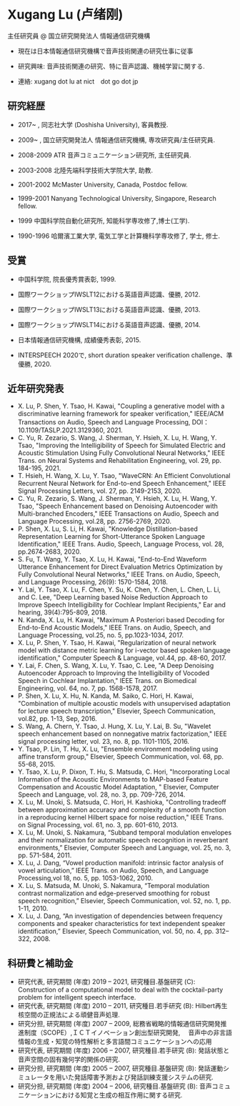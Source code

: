 # Xugang Lu (卢绪刚)
主任研究員 @ 国立研究開発法人 情報通信研究機構

- 現在は日本情報通信研究機構で音声技術関連の研究仕事に従事

- 研究興味: 音声技術関連の研究、特に音声認識、機械学習に関する.

- 連絡: xugang dot lu at nict　dot go dot jp



## 研究経歴
- 2017~ , 同志社大学 (Doshisha University), 客員教授.

- 2009~ , 国立研究開発法人 情報通信研究機構, 専攻研究員/主任研究員.

- 2008-2009 ATR 音声コミュニケーション研究所, 主任研究員.

- 2003-2008 北陸先端科学技術大学院大学, 助教.

- 2001-2002 McMaster University, Canada, Postdoc fellow.

- 1999-2001 Nanyang Technological University, Singapore, Research fellow.

- 1999 中国科学院自動化研究所, 知能科学専攻修了,博士(工学).

- 1990-1996 哈爾濱工業大学, 電気工学と計算機科学専攻修了, 学士, 修士.



## 受賞
- 中国科学院, 院長優秀賞表彰, 1999.
- 国際ワークショップIWSLT12における英語音声認識、優勝, 2012.

- 国際ワークショップIWSLT13における英語音声認識、優勝, 2013.

- 国際ワークショップIWSLT14における英語音声認識、優勝, 2014.

- 日本情報通信研究機構, 成績優秀表彰, 2015.

- INTERSPEECH 2020で, short duration speaker verification challenge、準優勝, 2020.




## 近年研究発表
- X. Lu, P. Shen, Y. Tsao, H. Kawai, "Coupling a generative model with a discriminative learning framework for speaker verification," IEEE/ACM Transactions on Audio, Speech and Language Processing, DOI：10.1109/TASLP.2021.3129360, 2021.
- C. Yu, R. Zezario, S. Wang, J. Sherman, Y. Hsieh, X. Lu, H. Wang, Y. Tsao, "Improving the Intelligibility of Speech for Simulated Electric and Acoustic Stimulation Using Fully Convolutional Neural Networks," IEEE Trans. on Neural Systems and Rehabilitation Engineering, vol. 29, pp. 184-195, 2021.
- T. Hsieh, H. Wang, X. Lu, Y. Tsao, "WaveCRN: An Efficient Convolutional Recurrent Neural Network for End-to-end Speech Enhancement," IEEE Signal Processing Letters, vol. 27, pp. 2149-2153, 2020.
- C. Yu, R. Zezario, S. Wang, J. Sherman, Y. Hsieh, X. Lu, H. Wang, Y. Tsao, "Speech Enhancement based on Denoising Autoencoder with Multi-branched Encoders," IEEE Transactions on Audio, Speech and Language Processing, vol.28, pp. 2756-2769, 2020.
- P. Shen, X. Lu, S. Li, H. Kawai, "Knowledge Distillation-based Representation Learning for Short-Utterance Spoken Language Identification," IEEE Trans. Audio, Speech, Language Process, vol. 28, pp.2674-2683, 2020.
- S. Fu, T. Wang, Y. Tsao, X. Lu, H. Kawai, "End-to-End Waveform Utterance Enhancement for Direct Evaluation Metrics Optimization by Fully Convolutional Neural Networks," IEEE Trans. on Audio, Speech, and Language Processing, 26(9): 1570-1584, 2018.
- Y. Lai, Y. Tsao, X. Lu, F. Chen, Y. Su, K. Chen, Y. Chen, L. Chen, L. Li, and C. Lee, "Deep Learning based Noise Reduction Approach to Improve Speech Intelligibility for Cochlear Implant Recipients," Ear and hearing, 39(4):795-809, 2018.
- N. Kanda, X. Lu, H. Kawai, "Maximum A Posteriori based Decoding for End-to-End Acoustic Models," IEEE Trans. on Audio, Speech, and Language Processing, vol.25, no. 5, pp.1023-1034, 2017.
- X. Lu, P. Shen, Y. Tsao, H. Kawai, "Regularization of neural network model with distance metric learning for i-vector based spoken language identification," Computer Speech & Language, vol.44, pp. 48-60, 2017.
- Y. Lai, F. Chen, S. Wang, X. Lu, Y. Tsao, C. Lee, "A Deep Denoising Autoencoder Approach to Improving the Intelligibility of Vocoded Speech in Cochlear Implantation," IEEE Trans. on Biomedical Engineering, vol. 64, no. 7, pp. 1568-1578, 2017.
- P. Shen, X. Lu, X. Hu, N. Kanda, M. Saiko, C. Hori, H. Kawai, "Combination of multiple acoustic models with unsupervised adaptation for lecture speech transcription," Elsevier, Speech Communication, vol.82, pp. 1-13, Sep, 2016.
- S. Wang, A. Chern, Y. Tsao, J. Hung, X. Lu, Y. Lai, B. Su, "Wavelet speech enhancement based on nonnegative matrix factorization," IEEE signal processing letter, vol. 23, no. 8, pp. 1101-1105, 2016.
- Y. Tsao, P. Lin, T. Hu, X. Lu, "Ensemble environment modeling using affine transform group," Elsevier, Speech Communication, vol. 68, pp. 55-68, 2015.
- Y. Tsao, X. Lu, P. Dixon, T. Hu, S. Matsuda, C. Hori, "Incorporating Local Information of the Acoustic Environments to MAP-based Feature Compensation and Acoustic Model Adaptation, " Elsevier, Computer Speech and Language, vol. 28, no. 3, pp. 709-726, 2014.
- X. Lu, M. Unoki, S. Matsuda, C. Hori, H. Kashioka, "Controlling tradeoff between approximation accuracy and complexity of a smooth function in a reproducing kernel Hilbert space for noise reduction," IEEE Trans. on Signal Processing, vol. 61, no. 3, pp. 601-610, 2013.
- X. Lu, M. Unoki, S. Nakamura, “Subband temporal modulation envelopes and their normalization for automatic speech recognition in reverberant environments,” Elsevier, Computer Speech and Language, vol. 25, no. 3, pp. 571-584, 2011.
- X. Lu, J. Dang, “Vowel production manifold: intrinsic factor analysis of vowel articulation,” IEEE Trans. on Audio, Speech, and Language Processing,vol 18, no. 5, pp. 1053-1062, 2010.
- X. Lu, S. Matsuda, M. Unoki, S. Nakamura, “Temporal modulation contrast normalization and edge-preserved smoothing for robust speech recognition,” Elsevier, Speech Communication, vol. 52, no. 1, pp. 1-11, 2010.
- X. Lu, J. Dang, “An investigation of dependencies between frequency components and speaker characteristics for text independent speaker identification,” Elsevier, Speech Communication, vol. 50, no. 4, pp. 312–322, 2008.
## 科研費と補助金
- 研究代表,
  研究期間 (年度) 2019 – 2021,
  研究種目.基盤研究 (C): Construction of a computational model to deal with the cocktail-party problem for intelligent speech interface.
- 研究代表,
  研究期間 (年度) 2010 – 2011,
  研究種目.若手研究 (B): Hilbert再生核空間の正規法による頑健音声処理.
 - 研究分担,
  研究期間 (年度) 2007 – 2009, 
  総務省戦略的情報通信研究開発推進制度（SCOPE）,ＩＣＴイノベーション創出型研究開発,　
  音声中の非言語情報の生成・知覚の特性解析と多言語間コミュニケーションへの応用   
- 研究代表,
  研究期間 (年度) 2006 – 2007,
  研究種目.若手研究 (B): 発話状態と音声空間の固有幾何学的関係の研究.
- 研究分担,
  研究期間 (年度) 2005 – 2007,
  研究種目.基盤研究 (B): 発話運動シミュレータを用いた発話障害予測および発話訓練支援システムの研究.
- 研究分担,
  研究期間 (年度) 2004 – 2006,
  研究種目.基盤研究 (B): 音声コミュニケーションにおける知覚と生成の相互作用に関する研究.  
